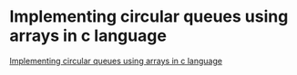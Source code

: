 # Implementing circular queues using arrays in c language
[Implementing circular queues using arrays in c language](https://aiwithcloud.com/2022/09/15/implementing_circular_queues_using_arrays_in_c_language/)
